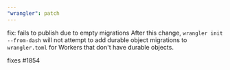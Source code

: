 ```yaml
---
"wrangler": patch
---
```


fix: fails to publish due to empty migrations
After this change, `wrangler init --from-dash` will not attempt to add durable object migrations to `wrangler.toml` for Workers that don't have durable objects.

fixes #1854
